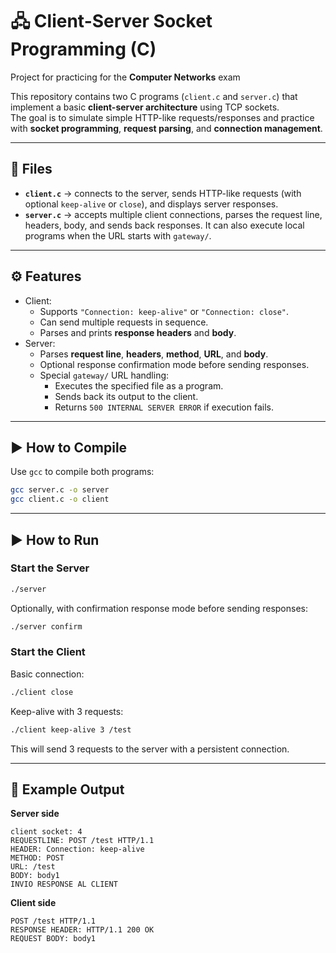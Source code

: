# 🖧 Client-Server Socket Programming (C)  
Project for practicing for the **Computer Networks** exam  

This repository contains two C programs (`client.c` and `server.c`) that implement a basic **client-server architecture** using TCP sockets.  
The goal is to simulate simple HTTP-like requests/responses and practice with **socket programming**, **request parsing**, and **connection management**.

---

## 📂 Files
- **`client.c`** → connects to the server, sends HTTP-like requests (with optional `keep-alive` or `close`), and displays server responses.  
- **`server.c`** → accepts multiple client connections, parses the request line, headers, body, and sends back responses. It can also execute local programs when the URL starts with `gateway/`.

---

## ⚙️ Features
- Client:
  - Supports `"Connection: keep-alive"` or `"Connection: close"`.
  - Can send multiple requests in sequence.
  - Parses and prints **response headers** and **body**.
- Server:
  - Parses **request line**, **headers**, **method**, **URL**, and **body**.
  - Optional response confirmation mode before sending responses.
  - Special `gateway/` URL handling:
    - Executes the specified file as a program.
    - Sends back its output to the client.
    - Returns `500 INTERNAL SERVER ERROR` if execution fails.

---

## ▶️ How to Compile
Use `gcc` to compile both programs:

```bash
gcc server.c -o server
gcc client.c -o client
```

---

## ▶️ How to Run

### Start the Server
```bash
./server
```

Optionally, with confirmation response mode before sending responses:
```bash
./server confirm
```

### Start the Client
Basic connection:
```bash
./client close
```

Keep-alive with 3 requests:
```bash
./client keep-alive 3 /test
```

This will send 3 requests to the server with a persistent connection.

---

## 📖 Example Output

**Server side**
```
client socket: 4
REQUESTLINE: POST /test HTTP/1.1
HEADER: Connection: keep-alive
METHOD: POST
URL: /test
BODY: body1
INVIO RESPONSE AL CLIENT
```

**Client side**
```
POST /test HTTP/1.1
RESPONSE HEADER: HTTP/1.1 200 OK
REQUEST BODY: body1
```
